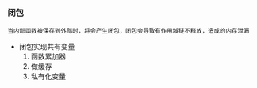 ### 闭包 
    当内部函数被保存到外部时，将会产生闭包，闭包会导致有作用域链不释放，造成的内存泄漏
 - 闭包实现共有变量 
   1. 函数累加器
   2. 做缓存
   3. 私有化变量 